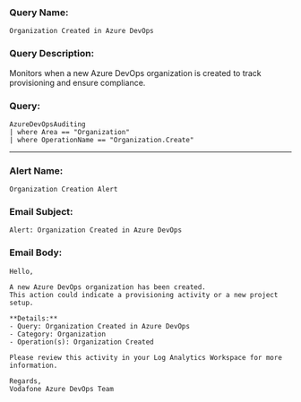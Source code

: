### Query Name:  
`Organization Created in Azure DevOps`

### Query Description:  
Monitors when a new Azure DevOps organization is created to track provisioning and ensure compliance.

### Query:  
```kql
AzureDevOpsAuditing
| where Area == "Organization"
| where OperationName == "Organization.Create"
```

---

### Alert Name:  
`Organization Creation Alert`

### Email Subject:  
`Alert: Organization Created in Azure DevOps`

### Email Body:  
```
Hello,

A new Azure DevOps organization has been created.  
This action could indicate a provisioning activity or a new project setup.

**Details:**  
- Query: Organization Created in Azure DevOps  
- Category: Organization  
- Operation(s): Organization Created

Please review this activity in your Log Analytics Workspace for more information.

Regards,  
Vodafone Azure DevOps Team
```
